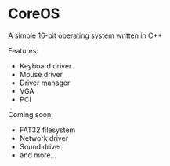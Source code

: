 # CoreOS
A simple 16-bit operating system written in C++

Features:
- Keyboard driver
- Mouse driver
- Driver manager
- VGA
- PCI
  
Coming soon:
- FAT32 filesystem
- Network driver
- Sound driver
- and more...
  
